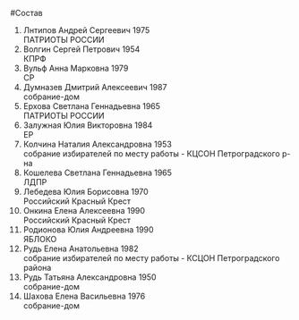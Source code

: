 #Состав
1. Лнтипов Андрей Сергеевич 1975   
    ПАТРИОТЫ РОССИИ
2. Волгин Сергей Петрович 1954   
    КПРФ
3. Вульф Анна Марковна 1979   
    СР
4. Думназев Дмитрий Алексеевич 1987   
    собрание-дом
5. Ерхова Светлана Геннадьевна 1965   
    ПАТРИОТЫ РОССИИ
6. Залужная Юлия Викторовна 1984   
    ЕР
7. Колчина Наталия Александровна 1953   
    собрание избирателей по месту работы - КЦСОН Петроградского р-на
8. Кошелева Светлана Геннадьевна 1965   
    ЛДПР
9. Лебедева Юлия Борисовна 1970   
    Российский Красный Крест
10. Онкина Елена Алексеевна 1990   
    Российский Красный Крест
11. Родионова Юлия Андреевна 1990   
    ЯБЛОКО
12. Рудь Елена Анатольевна 1982   
    собрание избирателей по месту работы - КСЦОН Петроградского района
13. Рудь Татьяна Александровна 1950   
    собрание-дом
14. Шахова Елена Васильевна 1976   
    собрание-дом
